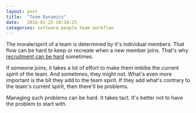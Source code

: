 ```yaml
---
layout: post
title:  "Team Dynamics"
date:   2016-02-25 20:10:25
categories: software people team workflow
---
```


The morale/spirit of a team is determined by it's individual members. That flow can be hard to keep or recreate when a new member joins. That's why [recruitment can be hard] sometimes.

If someone joins, it takes a lot of effort to make them imbibe the current spirit of the team. And sometimes, they might not. What's even more important is the bit they add to the team spirit. If they add what's contrary to the team's current spirit, then there'll be problems.

Managing such problems can be hard. It takes tact. It's better not to have the problem to start with. 

[recruitment can be hard]: https://hbr.org/2016/02/how-to-avoid-hiring-a-toxic-employee
